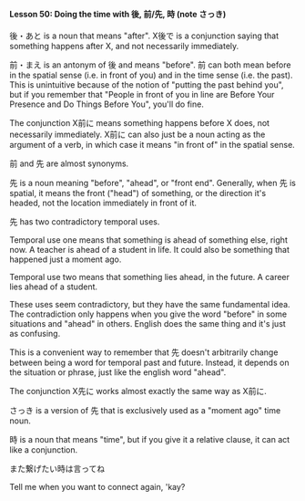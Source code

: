 
#### Lesson 50: Doing the time with 後, 前/先, 時 (note さっき)


後・あと is a noun that means "after". X後で is a conjunction saying that something happens after X, and not necessarily immediately.


前・まえ is an antonym of 後 and means "before". 前 can both mean before in the spatial sense (i.e. in front of you) and in the time sense (i.e. the past). This is unintuitive because of the notion of "putting the past behind you", but if you remember that "People in front of you in line are Before Your Presence and Do Things Before You", you'll do fine.


The conjunction X前に means something happens before X does, not necessarily immediately. X前に can also just be a noun acting as the argument of a verb, in which case it means "in front of" in the spatial sense.


前 and 先 are almost synonyms.


先 is a noun meaning "before", "ahead", or "front end". Generally, when 先 is spatial, it means the front ("head") of something, or the direction it's headed, not the location immediately in front of it.


先 has two contradictory temporal uses.


Temporal use one means that something is ahead of something else, right now. A teacher is ahead of a student in life. It could also be something that happened just a moment ago.


Temporal use two means that something lies ahead, in the future. A career lies ahead of a student.


These uses seem contradictory, but they have the same fundamental idea. The contradiction only happens when you give the word "before" in some situations and "ahead" in others. English does the same thing and it's just as confusing.


This is a convenient way to remember that 先 doesn't arbitrarily change between being a word for temporal past and future. Instead, it depends on the situation or phrase, just like the english word "ahead".


The conjunction X先に works almost exactly the same way as X前に.


さっき is a version of 先 that is exclusively used as a "moment ago" time noun.


時 is a noun that means "time", but if you give it a relative clause, it can act like a conjunction.


また繋げたい時は言ってね  

Tell me when you want to connect again, 'kay?

